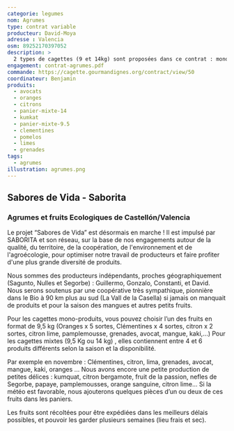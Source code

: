 ```yaml
---
categorie: legumes
nom: Agrumes
type: contrat variable
producteur: David-Moya
adresse : Valencia
osm: 89252170397052
description: >
  2 types de cagettes (9 et 14kg) sont proposées dans ce contrat : mono-produit et mixtes. Elles sont composées d'agrumes (orange, clémentine, citron, kumqat, pomelos, lime) et fruits (avocats, mangues) écologiques produits dans les parcs naturels de Valence. 
engagement: contrat-agrumes.pdf
commande: https://cagette.gourmandignes.org/contract/view/50
coordinateur: Benjamin
produits:
  - avocats
  - oranges
  - citrons
  - panier-mixte-14
  - kumkat
  - panier-mixte-9.5
  - clementines
  - pomelos
  - limes
  - grenades
tags:
  - agrumes
illustration: agrumes.png
---
```


## Sabores de Vida - Saborita
### Agrumes et fruits Ecologiques de Castellón/Valencia

Le projet “Sabores de Vida” est désormais en marche ! Il est impulsé par SABORITA et son réseau, sur la base de nos engagements autour de la qualité, du territoire, de la coopération, de l'environnement et de l'agroécologie, pour optimiser notre travail de producteurs et faire profiter d'une plus grande diversité de produits.

Nous sommes des producteurs indépendants, proches géographiquement (Sagunto, Nulles et Segorbe) : Guillermo, Gonzalo, Constanti, et David. Nous serons soutenus par une coopérative très sympathique, pionnière dans le Bio à 90 km plus au sud (La Vall de la Casella) si jamais on manquait de produits et pour la saison des mangues et autres petits fruits.

Pour les cagettes mono-produits, vous pouvez choisir l’un des fruits en format de 9,5 kg (Oranges x 5 sortes, Clémentines x 4 sortes, citron x 2 sortes, citron lime, pamplemousse, grenades, avocat, mangue, kaki,...)
Pour les cagettes mixtes (9,5 Kg ou 14 kg) , elles contiennent entre 4 et 6 produits différents selon la saison et la disponibilité.
 
Par exemple en novembre : Clémentines, citron, lima, grenades, avocat, mangue, kaki, oranges ...
Nous avons encore une petite production de petites délices : kumquat, citron bergamote, fruit de la passion, nefles de Segorbe, papaye, pamplemousses, orange sanguine, citron lime... Si la météo est favorable, nous ajouterons quelques pièces d’un ou deux de ces fruits dans les paniers.
 
Les fruits sont récoltées pour être expédiées dans les meilleurs délais possibles, et pouvoir les garder plusieurs semaines (lieu frais et sec). 
